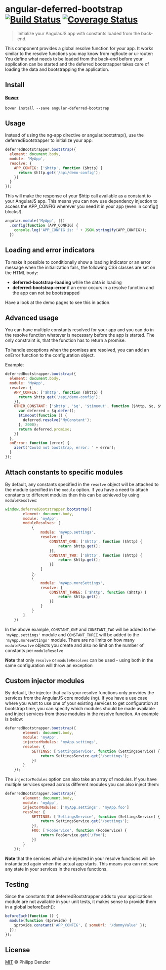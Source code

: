 # angular-deferred-bootstrap [![Build Status](https://travis-ci.org/philippd/angular-deferred-bootstrap.svg?branch=master)](https://travis-ci.org/philippd/angular-deferred-bootstrap) [![Coverage Status](https://img.shields.io/coveralls/philippd/angular-deferred-bootstrap.svg)](https://coveralls.io/r/philippd/angular-deferred-bootstrap?branch=master)

> Initialize your AngularJS app with constants loaded from the back-end.

This component provides a global resolve function for your app. It works similar to the resolve functions you may know from ngRoute or ui-router: You define what needs to be loaded from the back-end before your application can be started and the deferred bootstrapper takes care of loading the data and bootstrapping the application.

## Install

#### [Bower](http://bower.io)

```
bower install --save angular-deferred-bootstrap
```

## Usage

Instead of using the ng-app directive or angular.bootstrap(), use the deferredBootstrapper to initialize your app:
```js
deferredBootstrapper.bootstrap({
  element: document.body,
  module: 'MyApp',
  resolve: {
    APP_CONFIG: ['$http', function ($http) {
      return $http.get('/api/demo-config');
    }]
  }
});
```

This will make the response of your $http call available as a constant to your AngularJS app. This means you can now use dependency injection to access the APP_CONFIG wherever you need it in your app (even in config() blocks!).
```js
angular.module('MyApp', [])
  .config(function (APP_CONFIG) {
    console.log('APP_CONFIG is: ' + JSON.stringify(APP_CONFIG));
  })
```

## Loading and error indicators
To make it possible to conditionally show a loading indicator or an error message when the initialization fails, the following CSS classes are set on the HTML body:

* **deferred-bootstrap-loading** while the data is loading
* **deferred-bootstrap-error** if an error occurs in a resolve function and the app can not be bootstrapped

Have a look at the demo pages to see this in action.

## Advanced usage
You can have multiple constants resolved for your app and you can do in the resolve function whatever is necessary before the app is started. The only constraint is, that the function has to return a promise.

To handle exceptions when the promises are resolved, you can add an onError function to the configuration object.

Example:
```js
deferredBootstrapper.bootstrap({
  element: document.body,
  module: 'MyApp',
  resolve: {
    APP_CONFIG: ['$http', function ($http) {
      return $http.get('/api/demo-config');
    }],
    OTHER_CONSTANT: ['$http', '$q', '$timeout', function ($http, $q, $timeout) {
      var deferred = $q.defer();
      $timeout(function () {
        deferred.resolve('MyConstant');
      }, 2000);
      return deferred.promise;
    }]
  },
  onError: function (error) {
	alert('Could not bootstrap, error: ' + error);
  }
});
```

## Attach constants to specific modules
By default, any constants specified in the ```resolve``` object will be attached to the module specified in the ```module``` option. If you have a need to attach constants to different modules then this can be achieved by using  ```moduleResolves```:

```js
window.deferredBootstrapper.bootstrap({
        element: document.body,
        module: 'myApp',
        moduleResolves: [
            {
                module: 'myApp.settings',
                resolve: {
                    CONSTANT_ONE: ['$http', function ($http) {
                        return $http.get();
                    }],
                    CONSTANT_TWO: ['$http', function ($http) {
                        return $http.get();
                    }]
                }
            },
            {
                module: 'myApp.moreSettings',
                resolve: {
                    CONSTANT_THREE: ['$http', function ($http) {
                        return $http.get();
                    }]
                }
            }
        ]
    })
```

In the above example, ```CONSTANT_ONE``` and ```CONSTANT_TWO``` will be added to the ```'myApp.settings'``` module and ```CONSTANT_THREE``` will be added to the ```'myApp.moreSettings'``` module. There are no limits on how many ```moduleResolve``` objects you create and also no limit on the number of constants per ```moduleResolve```

**Note** that only ```resolve``` or ```moduleResolves``` can be used - using both in the same configuration will throw an exception

## Custom injector modules
By default, the injector that calls your resolve functions only provides the services from the AngularJS core module (ng). If you have a use case where you want to use one of your existing services to get configuration at bootstrap time, you can specify which modules should be made available and inject services from those modules in the resolve function. An example is below:

```js
deferredBootstrapper.bootstrap({
        element: document.body,
        module: 'myApp',
        injectorModules: 'myApp.settings',
        resolve: {
            SETTINGS: ['SettingsService', function (SettingsService) {
                return SettingsService.get('/settings');
            }]
        }
    });
```

The ```injectorModules``` option can also take an array of modules. If you have multiple services spread across different modules you can also inject them:

```js
deferredBootstrapper.bootstrap({
        element: document.body,
        module: 'myApp',
        injectorModules: ['myApp.settings', 'myApp.foo']
        resolve: {
            SETTINGS: ['SettingsService', function (SettingsService) {
                return SettingsService.get('/settings');
            }],
            FOO: ['FooService', function (FooService) {
                return FooService.get('/foo');
            }]
        }
    });
```

**Note** that the services which are injected in your resolve functions will be instantiated again when the actual app starts. This means you can not save any state in your services in the resolve functions.

## Testing
Since the constants that deferredBootstrapper adds to your applications module are not available in your unit tests, it makes sense to provide them in a global beforeEach():
```js
beforeEach(function () {
  module(function ($provide) {
    $provide.constant('APP_CONFIG', { someUrl: '/dummyValue' });
  });
});
```

## License

[MIT](http://opensource.org/licenses/MIT) © Philipp Denzler
